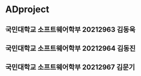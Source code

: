 # ADproject
## 국민대학교 소프트웨어학부 20212963 김동욱
## 국민대학교 소프트웨어학부 20212964 김동진
## 국민대학교 소프트웨어학부 20212967 김문기
